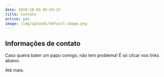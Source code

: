 ```yaml
---
date: 2019-10-03 05:54:23
title: Contato
active: yes
image: /img/uploads/default-image.png
---
```

## Informações de contato

Caso queira bater um papo comigo, não tem problema! É só clicar nos links abaixo.

Até mais.